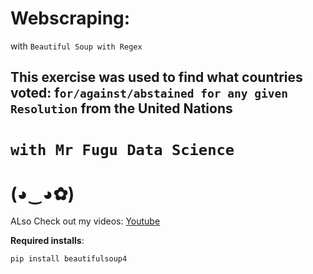 # Webscraping:
with `Beautiful Soup with Regex`

This exercise was used to find what countries voted: f`or/against/abstained for any given Resolution` from the United Nations
------------------------------------------------------------------------------

# `with Mr Fugu Data Science`

# (◕‿◕✿)

ALso Check out my videos: [Youtube](https://www.youtube.com/channel/UCbni-TDI-Ub8VlGaP8HLTNw?view_as=subscriber)


**Required installs**:

`pip install beautifulsoup4` 
